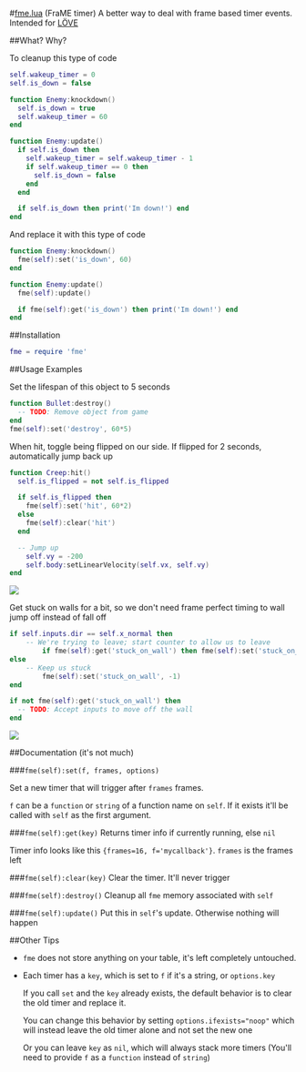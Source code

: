 #[fme.lua](https://raw.github.com/farzher/fme-lua/master/fme.lua) (FraME timer)
A better way to deal with frame based timer events. Intended for [LÖVE](https://love2d.org/)


##What? Why?

To cleanup this type of code
```lua
self.wakeup_timer = 0
self.is_down = false

function Enemy:knockdown()
  self.is_down = true
  self.wakeup_timer = 60
end

function Enemy:update()
  if self.is_down then
    self.wakeup_timer = self.wakeup_timer - 1
    if self.wakeup_timer == 0 then
      self.is_down = false
    end
  end

  if self.is_down then print('Im down!') end
end
```

And replace it with this type of code
```lua
function Enemy:knockdown()
  fme(self):set('is_down', 60)
end

function Enemy:update()
  fme(self):update()

  if fme(self):get('is_down') then print('Im down!') end
end
```



##Installation
```lua
fme = require 'fme'
```


##Usage Examples


Set the lifespan of this object to 5 seconds
```lua
function Bullet:destroy()
  -- TODO: Remove object from game
end
fme(self):set('destroy', 60*5)
```


When hit, toggle being flipped on our side. If flipped for 2 seconds, automatically jump back up
```lua
function Creep:hit()
  self.is_flipped = not self.is_flipped

  if self.is_flipped then
    fme(self):set('hit', 60*2)
  else
    fme(self):clear('hit')
  end

  -- Jump up
    self.vy = -200
    self.body:setLinearVelocity(self.vx, self.vy)
end
```
![](https://raw.github.com/farzher/fme-lua/master/wakeup.gif)


Get stuck on walls for a bit, so we don't need frame perfect timing to wall jump off instead of fall off
```lua
if self.inputs.dir == self.x_normal then
	-- We're trying to leave; start counter to allow us to leave
		if fme(self):get('stuck_on_wall') then fme(self):set('stuck_on_wall', 10, {ifexists='noop'}) end
else
	-- Keep us stuck
		fme(self):set('stuck_on_wall', -1)
end

if not fme(self):get('stuck_on_wall') then
  -- TODO: Accept inputs to move off the wall
end
```
![](https://raw.github.com/farzher/fme-lua/master/wallstick.gif)


##Documentation (it's not much)

###`fme(self):set(f, frames, options)`

Set a new timer that will trigger after `frames` frames.

`f` can be a `function` or `string` of a function name on `self`. If it exists it'll be called with `self` as the first argument.



###`fme(self):get(key)`
Returns timer info if currently running, else `nil`

Timer info looks like this `{frames=16, f='mycallback'}`. `frames` is the frames left


###`fme(self):clear(key)`
Clear the timer. It'll never trigger

###`fme(self):destroy()`
Cleanup all `fme` memory associated with `self`

###`fme(self):update()`
Put this in `self`'s update. Otherwise nothing will happen



##Other Tips
- `fme` does not store anything on your table, it's left completely untouched.
- Each timer has a `key`, which is set to `f` if it's a string, or `options.key`

  If you call `set` and the `key` already exists, the default behavior is to clear the old timer and replace it.

  You can change this behavior by setting `options.ifexists="noop"` which will instead leave the old timer alone and not set the new one

  Or you can leave `key` as `nil`, which will always stack more timers (You'll need to provide `f` as a `function` instead of `string`)
